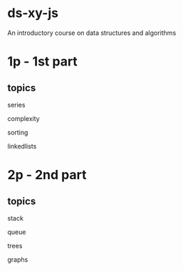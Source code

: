 # ds-xy-js

An introductory course on data structures and algorithms

# 1p - 1st part

## topics

series

complexity

sorting

linkedlists

# 2p - 2nd part

## topics

stack

queue

trees

graphs
